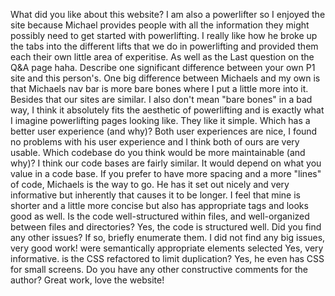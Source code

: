 What did you like about this website?
    I am also a powerlifter so I enjoyed the site because Michael provides people with all the information they might possibly need to get started with powerlifting. I really like how he broke up the tabs into the different lifts that we do in powerlifting and provided them each their own little area of experitise. As well as the Last question on the Q&A page haha.
Describe one significant difference between your own P1 site and this person's. 
    One big difference between Michaels and my own is that Michaels nav bar is more bare bones where I put a little more into it. Besides that our sites are similar. I also don't mean "bare bones" in a bad way, I think it absolutely fits the aesthetic of powerlifting and is exactly what I imagine powerlifting pages looking like. They like it simple.
    Which has a better user experience (and why)?
        Both user experiences are nice, I found no problems with his user experience and I think both of ours are very usable.
    Which codebase do you think would be more maintainable (and why)?
        I think our code bases are fairly similar. It would depend on what you value in a code base. If you prefer to have more spacing and a more "lines" of code, Michaels is the way to go. He has it set out nicely and very informative but inherently that causes it to be longer. I feel that mine is shorter and a little more concise but also has appropriate tags and looks good as well. 
Is the code well-structured within files, and well-organized between files and directories?
    Yes, the code is structured well.
Did you find any other issues? If so, briefly enumerate them.
    I did not find any big issues, very good work!
    were semantically appropriate elements selected
        Yes, very informative.
    is the CSS refactored to limit duplication?
        Yes, he even has CSS for small screens.
Do you have any other constructive comments for the author?
    Great work, love the website!